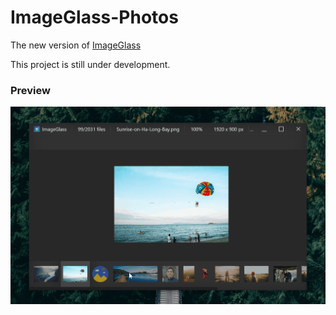 # ImageGlass-Photos
The new version of [ImageGlass](https://github.com/d2phap/ImageGlass)

This project is still under development.

### Preview


![ImageGlass preview](https://github.com/ImageGlass/ImageGlass-Photos/raw/master/preview.gif "ImageGlass preview")
